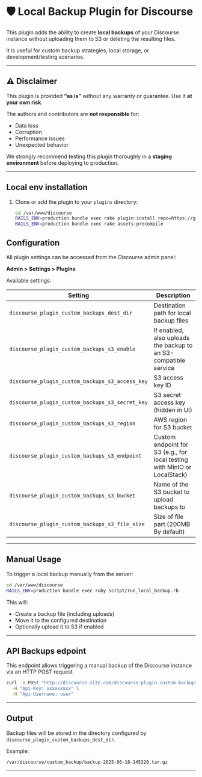 # 🛡️ Local Backup Plugin for Discourse

This plugin adds the ability to create **local backups** of your Discourse instance without uploading them to S3 or deleting the resulting files.

It is useful for custom backup strategies, local storage, or development/testing scenarios.

---

## ⚠️ Disclaimer

This plugin is provided **“as is”** without any warranty or guarantee. Use it **at your own risk**.

The authors and contributors are **not responsible** for:
- Data loss
- Corruption
- Performance issues
- Unexpected behavior

We strongly recommend testing this plugin thoroughly in a **staging environment** before deploying to production.

---

## Local env installation

1. Clone or add the plugin to your `plugins` directory:
   ```bash
   cd /var/www/discourse
   RAILS_ENV=production bundle exec rake plugin:install repo=https://github.com/Marfeel/discourse-plugin-custom-backups
   RAILS_ENV=production bundle exec rake assets:precompile
   ```

## Configuration

All plugin settings can be accessed from the Discourse admin panel:

**Admin > Settings > Plugins**

Available settings:

| Setting                       | Description                                                                 |
|------------------------------|-----------------------------------------------------------------------------|
| `discourse_plugin_custom_backups_dest_dir`          | Destination path for local backup files                                     |
| `discourse_plugin_custom_backups_s3_enable`         | If enabled, also uploads the backup to an S3-compatible service             |
| `discourse_plugin_custom_backups_s3_access_key`     | S3 access key ID                                                            |
| `discourse_plugin_custom_backups_s3_secret_key`     | S3 secret access key (hidden in UI)                                        |
| `discourse_plugin_custom_backups_s3_region`         | AWS region for S3 bucket                                                    |
| `discourse_plugin_custom_backups_s3_endpoint`       | Custom endpoint for S3 (e.g., for local testing with MinIO or LocalStack)   |
| `discourse_plugin_custom_backups_s3_bucket`         | Name of the S3 bucket to upload backups to                                  |
| `discourse_plugin_custom_backups_s3_file_size`      | Size of file part (200MB By default)                                        |

---

## Manual Usage

To trigger a local backup manually from the server:

```bash
cd /var/www/discourse
RAILS_ENV=production bundle exec ruby script/run_local_backup.rb
```

This will:
- Create a backup file (including uploads)
- Move it to the configured destination
- Optionally upload it to S3 if enabled

---

## API Backups edpoint

This endpoint allows triggering a manual backup of the Discourse instance via an HTTP POST request.

```bash
curl -X POST "http://discourse.site.com/discourse-plugin-custom-backups/run" \
  -H "Api-Key: xxxxxxxxx" \
  -H "Api-Username: user"
```

---

## Output

Backup files will be stored in the directory configured by `discourse_plugin_custom_backups_dest_dir`.

Example:
```
/var/discourse/custom_backup/backup-2025-06-18-145320.tar.gz
```

---
